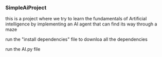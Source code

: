 ### SimpleAiProject
this is a project where we try to learn the fundamentals of Artificial intelligence by implementing an AI agent that can find its way through a maze
<br>


run the "install dependencies" file to downloa all the dependencies

run the AI.py file
